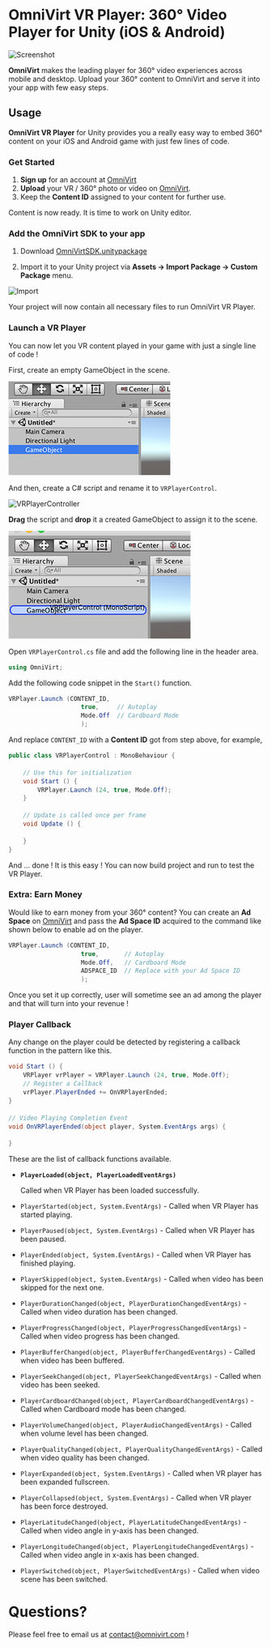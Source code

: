 # OmniVirt VR Player: 360° Video Player for Unity (iOS & Android)

![Screenshot](https://github.com/OmniVirt/OmniVirtVRPlayer-Unity-Example/raw/master/Screenshots/screenshot.jpg)

**OmniVirt** makes the leading player for 360° video experiences across mobile and desktop. Upload your 360° content to OmniVirt and serve it into your app with few easy steps.

## Usage

**OmniVirt VR Player** for Unity provides you a really easy way to embed 360° content on your iOS and Android game with just few lines of code.

### Get Started

1. **Sign up** for an account at [OmniVirt](www.omnivirt.com)
2. **Upload** your VR / 360° photo or video on [OmniVirt](https://www.omnivirt.com/).
3. Keep the **Content ID** assigned to your content for further use.

Content is now ready. It is time to work on Unity editor.

### Add the OmniVirt SDK to your app

1) Download [OmniVirtSDK.unitypackage](https://github.com/OmniVirt/OmniVirtVRPlayer-Unity-Example/raw/master/OmniVirtSDK.unitypackage)

2) Import it to your Unity project via **Assets -> Import Package -> Custom Package** menu.

![Import](https://github.com/OmniVirt/OmniVirtVRPlayer-Unity-Example/raw/master/Screenshots/importpackage.jpg)

Your project will now contain all necessary files to run OmniVirt VR Player.

### Launch a VR Player

You can now let you VR content played in your game with just a single line of code !

First, create an empty GameObject in the scene.

![GameObject](https://github.com/OmniVirt/OmniVirtVRPlayer-Unity-Example/raw/master/Screenshots/emptygameobject.jpg)

And then, create a C# script and rename it to `VRPlayerControl`.

![VRPlayerController](https://github.com/OmniVirt/OmniVirtVRPlayer-Unity-Example/raw/master/Screenshots/newcsscript.jpg)

**Drag** the script and **drop** it a created GameObject to assign it to the scene.

![DragDropScript](https://github.com/OmniVirt/OmniVirtVRPlayer-Unity-Example/raw/master/Screenshots/dragdropscript.jpg)

Open `VRPlayerControl.cs` file and add the following line in the header area.

```csharp
using OmniVirt;
```

Add the following code snippet in the `Start()` function.

```csharp
VRPlayer.Launch (CONTENT_ID,
                    true,     // Autoplay
                    Mode.Off  // Cardboard Mode
                    );
```

And replace `CONTENT_ID` with a **Content ID** got from step above, for example,

```csharp
public class VRPlayerControl : MonoBehaviour {

	// Use this for initialization
	void Start () {
		VRPlayer.Launch (24, true, Mode.Off);
	}
	
	// Update is called once per frame
	void Update () {
		
	}
}
```

And ... done ! It is this easy ! You can now build project and run to test the VR Player.

### Extra: Earn Money

Would like to earn money from your 360° content? You can create an **Ad Space** on [OmniVirt](www.omnivirt.com) and pass the **Ad Space ID** acquired to the command like shown below to enable ad on the player.

```csharp
VRPlayer.Launch (CONTENT_ID,
                    true,       // Autoplay
                    Mode.Off,   // Cardboard Mode
                    ADSPACE_ID  // Replace with your Ad Space ID
                    );
```

Once you set it up correctly, user will sometime see an ad among the player and that will turn into your revenue !

### Player Callback

Any change on the player could be detected by registering a callback function in the pattern like this.

```csharp
void Start () {
    VRPlayer vrPlayer = VRPlayer.Launch (24, true, Mode.Off);
    // Register a Callback
    vrPlayer.PlayerEnded += OnVRPlayerEnded;
}

// Video Playing Completion Event
void OnVRPlayerEnded(object player, System.EventArgs args) {

}
```

These are the list of callback functions available.

- **`PlayerLoaded(object, PlayerLoadedEventArgs)`**

  Called when VR Player has been loaded successfully.

- `PlayerStarted(object, System.EventArgs)` - Called when VR Player has started playing.

- `PlayerPaused(object, System.EventArgs)` - Called when VR Player has been paused.

- `PlayerEnded(object, System.EventArgs)` - Called when VR Player has finished playing.

- `PlayerSkipped(object, System.EventArgs)` - Called when video has been skipped for the next one.

- `PlayerDurationChanged(object, PlayerDurationChangedEventArgs)` - Called when video duration has been changed.

- `PlayerProgressChanged(object, PlayerProgressChangedEventArgs)` - Called when video progress has been changed.

- `PlayerBufferChanged(object, PlayerBufferChangedEventArgs)` - Called when video has been buffered.

- `PlayerSeekChanged(object, PlayerSeekChangedEventArgs)` - Called when video has been seeked.

- `PlayerCardboardChanged(object, PlayerCardboardChangedEventArgs)` - Called when Cardboard mode has been changed.

- `PlayerVolumeChanged(object, PlayerAudioChangedEventArgs)` - Called when volume level has been changed.

- `PlayerQualityChanged(object, PlayerQualityChangedEventArgs)` - Called when video quality has been changed.

- `PlayerExpanded(object, System.EventArgs)` - Called when VR player has been expanded fullscreen.

- `PlayerCollapsed(object, System.EventArgs)` - Called when VR player has been force destroyed.

- `PlayerLatitudeChanged(object, PlayerLatitudeChangedEventArgs)` - Called when video angle in y-axis has been changed.

- `PlayerLongitudeChanged(object, PlayerLongitudeChangedEventArgs)` - Called when video angle in x-axis has been changed.

- `PlayerSwitched(object, PlayerSwitchedEventArgs)` - Called when video scene has been switched.

# Questions?

Please feel free to email us at [contact@omnivirt.com](mailto:contact@omnivirt.com) !
